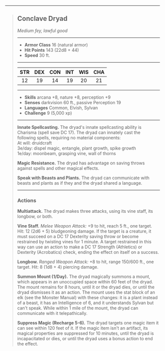***
> ## Conclave Dryad
> *Medium fey, lawful good*
> 
> ***
> 
> - **Armor Class** 16 (natural armor)
> - **Hit Points** 143 (22d8 + 44)
> - **Speed** 30 ft.
> 
> ***
> 
> |STR|DEX|CON|INT|WIS|CHA|
> |:---:|:---:|:---:|:---:|:---:|:---:|
> |12|19|14|19|20|21|
> 
> ***
> 
> - **Skills** arcana +8, nature +8, perception +9
> - **Senses** darkvision 60 ft., passive Perception 19
> - **Languages** Common, Elvish, Sylvan
> - **Challenge** 9 (5,000 xp)
> 
> ***
> 
> **Innate Spellcasting.** The dryad's innate spellcasting ability is Charisma (spell save DC 17). The dryad can innately cast the following spells, requiring no material components:  
> At will: druidcraft  
> 3e/day: dispel magic, entangle, plant growth, spike growth  
> 1e/day: moonbeam, grasping vine, wall of thorns
> 
> **Magic Resistance.** The dryad has advantage on saving throws against spells and other magical effects.
> 
> **Speak with Beasts and Plants.** The dryad can communicate with beasts and plants as if they and the dryad shared a language.
> 
> ***
> 
> ### Actions
> **Multiattack.** The dryad makes three attacks, using its vine staff, its longbow, or both.
> 
> **Vine Staff.** *Melee Weapon Attack:* +9 to hit, reach 5 ft., one target. Hit: 12 (2d6 + 5) bludgeoning damage. If the target is a creature, it must succeed on a DC 17 Dexterity saving throw or become restrained by twisting vines for 1 minute. A target restrained in this way can use an action to make a DC 17 Strength (Athletics) or Dexterity (Acrobatics) check, ending the effect on itself on a success.
> 
> **Longbow.** *Ranged Weapon Attack:* +8 to hit, range 150/600 ft., one target. Hit: 8 (1d8 + 4) piercing damage.
> 
> **Summon Mount (1/Day).** The dryad magically summons a mount, which appears in an unoccupied space within 60 feet of the dryad. The mount remains for 8 hours, until it or the dryad dies, or until the dryad dismisses it as an action. The mount uses the stat block of an elk (see the Monster Manual) with these changes: it is a plant instead of a beast, it has an Intelligence of 6, and it understands Sylvan but can't speak. While within 1 mile of the mount, the dryad can communicate with it telepathically.
> 
> **Suppress Magic (Recharge 5-6).** The dryad targets one magic item it can see within 120 feet of it. If the magic item isn't an artifact, its magical properties are suppressed for 10 minutes, until the dryad is incapacitated or dies, or until the dryad uses a bonus action to end the effect.